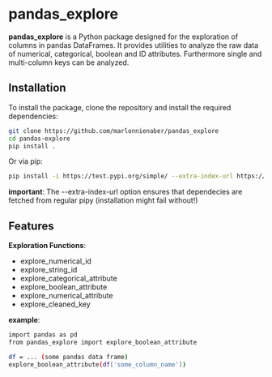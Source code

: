 # pandas_explore

**pandas_explore** is a Python package designed for the exploration of columns in pandas DataFrames. It provides utilities to analyze the raw data of numerical, categorical, boolean and ID attributes. Furthermore single and multi-column keys can be analyzed.


## Installation

To install the package, clone the repository and install the required dependencies:

```bash
git clone https://github.com/marlonnienaber/pandas_explore
cd pandas-explore
pip install .
```

Or via pip:

```bash
pip install -i https://test.pypi.org/simple/ --extra-index-url https://pypi.org/simple pandas-explore
```
**important**: The --extra-index-url option ensures that dependecies are fetched from regular pipy (installation might fail without!)


## Features

**Exploration Functions**:
- explore_numerical_id
- explore_string_id
- explore_categorical_attribute
- explore_boolean_attribute
- explore_numerical_attribute
- explore_cleaned_key

**example**:
```bash
import pandas as pd
from pandas_explore import explore_boolean_attribute

df = ... (some pandas data frame)
explore_boolean_attribute(df['some_column_name'])
```


